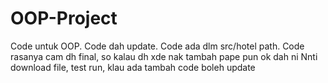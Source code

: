 # OOP-Project
Code untuk OOP.
Code dah update.
Code ada dlm src/hotel path.
Code rasanya cam dh final, so kalau dh xde nak tambah pape pun ok dah ni
Nnti download file, test run, klau ada tambah code boleh update
